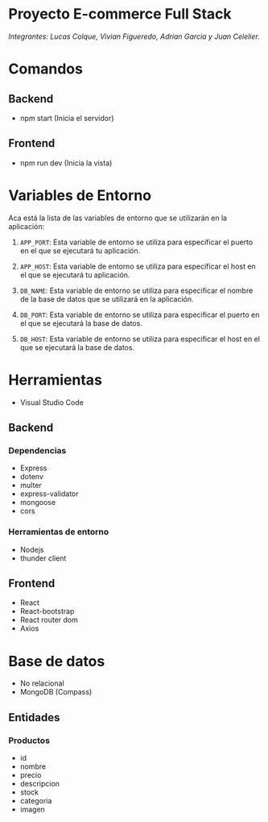 # Proyecto E-commerce Full Stack

*Integrantes: Lucas Colque, Vivian Figueredo, Adrian Garcia y Juan Celelier.*

# Comandos
## Backend

- npm start (Inicia el servidor)

## Frontend

- npm run dev (Inicia la vista)

# Variables de Entorno

Aca está la lista de las variables de entorno que se utilizarán en la aplicación:

1. `APP_PORT`: Esta variable de entorno se utiliza para especificar el puerto en el que se ejecutará tu aplicación.

2. `APP_HOST`: Esta variable de entorno se utiliza para especificar el host en el que se ejecutará tu aplicación.

3. `DB_NAME`: Esta variable de entorno se utiliza para especificar el nombre de la base de datos que se utilizará en la aplicación.

4. `DB_PORT`: Esta variable de entorno se utiliza para especificar el puerto en el que se ejecutará la base de datos.

5. `DB_HOST`: Esta variable de entorno se utiliza para especificar el host en el que se ejecutará la base de datos.


# Herramientas
- Visual Studio Code
## Backend 
### Dependencias
- Express
- dotenv
- multer
- express-validator
- mongoose
- cors
### Herramientas de entorno
- Nodejs
- thunder client

## Frontend
- React
- React-bootstrap
- React router dom
- Axios


# Base de datos
- No relacional
- MongoDB (Compass)

## Entidades

### Productos
- id
- nombre
- precio
- descripcion
- stock
- categoria
- imagen


